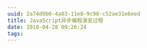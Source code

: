 ```yaml
---
uuid: 2a74d0b0-4a83-11e8-9c98-c52ae31e6eed
title: JavaScript异步编程演变过程
date: 2018-04-28 09:26:24
tags:
---
```

